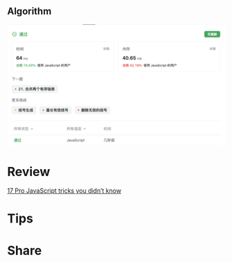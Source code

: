 ## Algorithm
![fengpu-2023-07-16-lc](../../../images/temp/fengpu-2023-07-16-lc.png)

# Review
[17 Pro JavaScript tricks you didn’t know](https://medium.com/javascript-in-plain-english/17-pro-javascript-tricks-you-didnt-know-b419c018dd19)

# Tips


# Share
